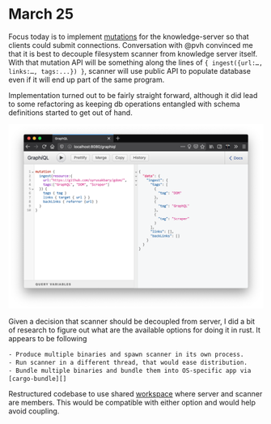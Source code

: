 # March 25

Focus today is to implement [mutations][] for the knowledge-server so that clients could submit connections. Conversation with @pvh convinced me that it is best to decouple filesystem scanner from knowledge server itself. With that mutation API will be something along the lines of `{ ingest({url:…, links:…, tags:...}) }`, scanner will use public API to populate database even if it will end up part of the same program.

Implementation turned out to be fairly straight forward, although it did lead to some refactoring as keeping db operations entangled with schema definitions started to get out of hand.

![image-20200326152052755](image-20200326152052755.png)

Given a decision that scanner should be decoupled from server, I did a bit of research to figure out what are the available options for doing it in rust. It appears to be following

	- Produce multiple binaries and spawn scanner in its own process.
	- Run scanner in a different thread, that would ease distribution.
	- Bundle multiple binaries and bundle them into OS-specific app via [cargo-bundle][]

Restructured codebase to use shared [workspace][cargo-workspace] where server and scanner are members. This would be compatible with either option and would help avoid coupling.



[mutations]:https://graphql.org/learn/queries/#mutations
[cargo-bundle]:https://github.com/burtonageo/cargo-bundle
[cargo-workspace]:https://doc.rust-lang.org/book/ch14-03-cargo-workspaces.html

